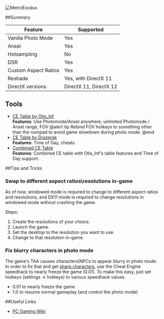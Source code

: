 ![MetroExodus](Images\MetroExodusHeader.jpg "Shot by Midhras")

##Summary

Feature | Supported
--|--
Vanilla Photo Mode | Yes
Ansel | Yes
Hotsampling | No
DSR | Yes
Custom Aspect Ratios | Yes
Reshade | Yes, with DirectX 11
DirectX versions | DirectX 11, DirectX 12
 
## Tools

* [CE Table by Otis_Inf](..\CheatTables\metro_exodus_otis_inf.ct)  
**Features**: Use Photomode/Ansel anywhere, unlimited Photomode / Ansel range, FOV
@alert tip
Rebind FOV hotkeys to something other than the numpad to avoid game slowdown during photo mode. 
@end
* [CE Table by Drazerak](..\CheatTables\metro_exodus_tod.ct)  
**Features**: Time of Day, cheats.
* [Combined CE Table](..\CheatTables\metro_exodus_combined.ct)  
**Features**: Combined CE table with Otis_Inf's table features and Time of Day support.


##Tips and Tricks

### Swap to different aspect ratios\resolutions in-game
As of now, windowed mode is required to change to different aspect ratios and resolutions, and DX11 mode is required 
to change resolutions in windowed mode without crashing the game. 

Steps: 

1. Create the resolutions of your choice.
2. Launch the game.
3. Set the desktop to the resolution you want to use.
4. Change to that resolution in-game. 

### Fix blurry characters in photo mode
The game's TAA causes characters\NPCs to appear blurry in photo mode. In order to fix that and get 
[sharp characters](https://farm8.staticflickr.com/7857/47188632762_e4ddc1892d_o.png), use the Cheat Engine speedhack to nearly freeze 
the game (0.01). To make this easy, just set hotkeys (settings -> hotkeys) to various speedhack values. 

* 0.01 to nearly freeze the game
* 1.0 to resume normal gameplay (and control the photo mode)

##Useful Links

* [PC Gaming Wiki](https://pcgamingwiki.com/wiki/Metro_Exodus)
